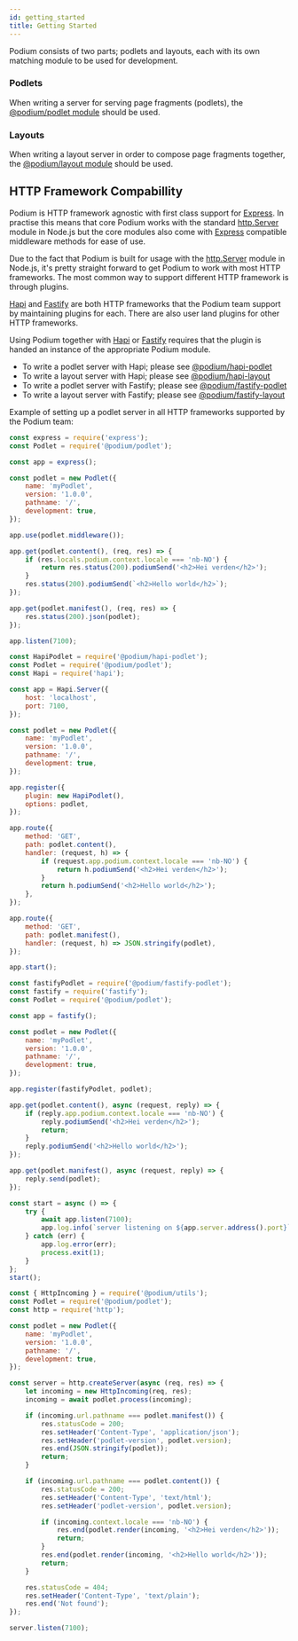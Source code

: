 ```yaml
---
id: getting_started
title: Getting Started
---
```


Podium consists of two parts; podlets and layouts, each with its own matching module to be used for development.

### Podlets

When writing a server for serving page fragments (podlets), the [@podium/podlet module](api/podlet.md) should be used.

### Layouts

When writing a layout server in order to compose page fragments together, the [@podium/layout module](api/layout.md) should be used.

## HTTP Framework Compabillity

Podium is HTTP framework agnostic with first class support for [Express]. In
practise this means that core Podium works with the standard [http.Server]
module in Node.js but the core modules also come with [Express] compatible
middleware methods for ease of use.

Due to the fact that Podium is built for usage with the [http.Server] module in
Node.js, it's pretty straight forward to get Podium to work with most HTTP frameworks. The most
common way to support different HTTP framework is through plugins.

[Hapi] and [Fastify] are both HTTP frameworks that the Podium team support by
maintaining plugins for each. There are also user land plugins
for other HTTP frameworks.

Using Podium together with [Hapi] or [Fastify] requires that the
plugin is handed an instance of the appropriate Podium module.

-   To write a podlet server with Hapi; please see [@podium/hapi-podlet]
-   To write a layout server with Hapi; please see [@podium/hapi-layout]
-   To write a podlet server with Fastify; please see [@podium/fastify-podlet]
-   To write a layout server with Fastify; please see [@podium/fastify-layout]

Example of setting up a podlet server in all HTTP frameworks supported by the Podium team:

<!--DOCUSAURUS_CODE_TABS-->
<!--Express-->

```js
const express = require('express');
const Podlet = require('@podium/podlet');

const app = express();

const podlet = new Podlet({
    name: 'myPodlet',
    version: '1.0.0',
    pathname: '/',
    development: true,
});

app.use(podlet.middleware());

app.get(podlet.content(), (req, res) => {
    if (res.locals.podium.context.locale === 'nb-NO') {
        return res.status(200).podiumSend('<h2>Hei verden</h2>');
    }
    res.status(200).podiumSend(`<h2>Hello world</h2>`);
});

app.get(podlet.manifest(), (req, res) => {
    res.status(200).json(podlet);
});

app.listen(7100);
```

<!--Hapi-->

```js
const HapiPodlet = require('@podium/hapi-podlet');
const Podlet = require('@podium/podlet');
const Hapi = require('hapi');

const app = Hapi.Server({
    host: 'localhost',
    port: 7100,
});

const podlet = new Podlet({
    name: 'myPodlet',
    version: '1.0.0',
    pathname: '/',
    development: true,
});

app.register({
    plugin: new HapiPodlet(),
    options: podlet,
});

app.route({
    method: 'GET',
    path: podlet.content(),
    handler: (request, h) => {
        if (request.app.podium.context.locale === 'nb-NO') {
            return h.podiumSend('<h2>Hei verden</h2>');
        }
        return h.podiumSend('<h2>Hello world</h2>');
    },
});

app.route({
    method: 'GET',
    path: podlet.manifest(),
    handler: (request, h) => JSON.stringify(podlet),
});

app.start();
```

<!--Fastify-->

```js
const fastifyPodlet = require('@podium/fastify-podlet');
const fastify = require('fastify');
const Podlet = require('@podium/podlet');

const app = fastify();

const podlet = new Podlet({
    name: 'myPodlet',
    version: '1.0.0',
    pathname: '/',
    development: true,
});

app.register(fastifyPodlet, podlet);

app.get(podlet.content(), async (request, reply) => {
    if (reply.app.podium.context.locale === 'nb-NO') {
        reply.podiumSend('<h2>Hei verden</h2>');
        return;
    }
    reply.podiumSend('<h2>Hello world</h2>');
});

app.get(podlet.manifest(), async (request, reply) => {
    reply.send(podlet);
});

const start = async () => {
    try {
        await app.listen(7100);
        app.log.info(`server listening on ${app.server.address().port}`);
    } catch (err) {
        app.log.error(err);
        process.exit(1);
    }
};
start();
```

<!--HTTP-->

```js
const { HttpIncoming } = require('@podium/utils');
const Podlet = require('@podium/podlet');
const http = require('http');

const podlet = new Podlet({
    name: 'myPodlet',
    version: '1.0.0',
    pathname: '/',
    development: true,
});

const server = http.createServer(async (req, res) => {
    let incoming = new HttpIncoming(req, res);
    incoming = await podlet.process(incoming);

    if (incoming.url.pathname === podlet.manifest()) {
        res.statusCode = 200;
        res.setHeader('Content-Type', 'application/json');
        res.setHeader('podlet-version', podlet.version);
        res.end(JSON.stringify(podlet));
        return;
    }

    if (incoming.url.pathname === podlet.content()) {
        res.statusCode = 200;
        res.setHeader('Content-Type', 'text/html');
        res.setHeader('podlet-version', podlet.version);

        if (incoming.context.locale === 'nb-NO') {
            res.end(podlet.render(incoming, '<h2>Hei verden</h2>'));
            return;
        }
        res.end(podlet.render(incoming, '<h2>Hello world</h2>'));
        return;
    }

    res.statusCode = 404;
    res.setHeader('Content-Type', 'text/plain');
    res.end('Not found');
});

server.listen(7100);
```

<!--END_DOCUSAURUS_CODE_TABS-->

[@podium/fastify-podlet]: https://github.com/podium-lib/fastify-podlet
[@podium/fastify-layout]: https://github.com/podium-lib/fastify-layout
[@podium/hapi-podlet]: https://github.com/podium-lib/hapi-podlet
[@podium/hapi-layout]: https://github.com/podium-lib/hapi-layout
[http.server]: https://nodejs.org/dist/latest-v12.x/docs/api/http.html#http_class_http_server
[express]: https://expressjs.com/
[fastify]: https://www.fastify.io/
[hapi]: https://hapijs.com/
